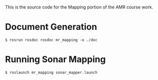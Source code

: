 This is the source code for the Mapping portion of the AMR course work. 

# Document Generation

`$ rosrun rosdoc rosdoc mr_mapping -o ./doc`

# Running Sonar Mapping

`$ roslaunch mr_mapping sonar_mapper.launch`